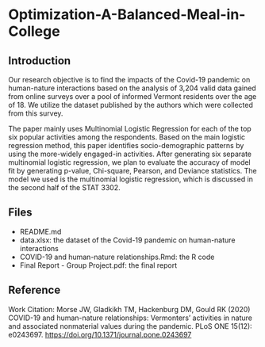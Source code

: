 # Optimization-A-Balanced-Meal-in-College

## Introduction

Our research objective is to find the impacts of the Covid-19 pandemic on human-nature interactions based on the analysis of 3,204 valid data gained from online surveys over a pool of informed Vermont residents over the age of 18. We utilize the dataset published by the authors which were collected from this survey. 
 
The paper mainly uses Multinomial Logistic Regression for each of the top six popular activities among the respondents. Based on the main logistic
regression method, this paper identifies socio-demographic patterns by using the more-widely engaged-in activities. After generating six separate multinomial logistic regression, we plan to evaluate the accuracy of model fit by generating p-value, Chi-square, Pearson, and Deviance statistics. The model we used is the multinomial logistic regression, which is discussed in the second half of the STAT 3302. 

## Files
- README.md
- data.xlsx: the dataset of the Covid-19 pandemic on human-nature interactions
- COVID-19 and human-nature relationships.Rmd: the R code
- Final Report - Group Project.pdf: the final report 

## Reference
Work Citation:
Morse JW, Gladkikh TM, Hackenburg DM, Gould RK (2020) COVID-19 and human-nature relationships: Vermonters’ activities in nature and associated nonmaterial values during the pandemic. PLoS ONE 15(12): e0243697. https://doi.org/10.1371/journal.pone.0243697
